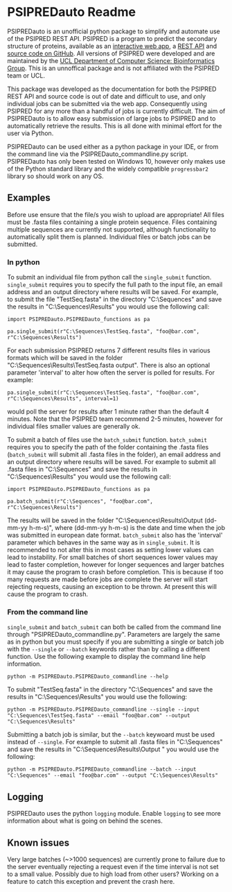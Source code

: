 # PSIPREDauto Readme

PSIPREDauto is an unofficial python package to simplify and automate use of the PSIPRED REST API. PSIPRED is a program to predict the secondary
structure of proteins, available as an [interactive web app](http://bioinf.cs.ucl.ac.uk/psipred/), a [REST API](http://bioinfadmin.cs.ucl.ac.uk/UCL-CS_Bioinformatics_Web_Services.html) and [source code on GitHub](https://github.com/psipred/psipred). All versions of PSIPRED were developed and are maintained by the [UCL Department of Computer Science: Bioinformatics Group](http://bioinf.cs.ucl.ac.uk/).
This is an unnoffical package and is not affiliated with the PSIPRED team or UCL.

This package was developed as the documentation for both the PSIPRED REST API and source code is out of date and difficult to use, and only individual jobs can be submitted via the web app. Consequently using PSIPRED for any more than a handful of jobs is currently difficult. The aim of PSIPREDauto is to allow easy submission of large jobs to PSIPRED and to automatically retrieve the results. This is all done with minimal effort for the user via Python. 

PSIPREDauto can be used either as a python package in your IDE, or from the command line via the PSIPREDauto_commandline.py script. PSIPREDauto has only been tested on Windows 10, however only makes use of the Python standard library and the widely compatible `progressbar2` library so should work on any OS.

## Examples

Before use ensure that the file/s you wish to upload are appropriate! All files must be .fasta files containing a single protein sequence. Files containing multiple sequences are currently not supported,
although functionality to automatically split them is planned. Individual files or batch jobs can be submitted. 

### In python

To submit an individual file from python call the `single_submit` function. `single_submit` requires you to specify the full path to the input file, an email address and
an output directory where results will be saved. For example, to submit the file "TestSeq.fasta" in the directory "C:\Sequences" and save the results in "C:\Sequences\Results" you would use the following call:
```
import PSIPREDauto.PSIPREDauto_functions as pa

pa.single_submit(r"C:\Sequences\TestSeq.fasta", "foo@bar.com", r"C:\Sequences\Results")
```
For each submission PSIPRED returns 7 different results files in various formats which will be saved in the folder "C:\Sequences\Results\TestSeq.fasta output". 
There is also an optional parameter 'interval' to alter how often the server is polled for results. For example:

`pa.single_submit(r"C:\Sequences\TestSeq.fasta", "foo@bar.com", r"C:\Sequences\Results", interval=1)`

would poll the server for results after 1 minute rather than the default 4 minutes. Note that the PSIPRED team recommend 2-5 minutes, however for individual files smaller values are generally ok.

To submit a batch of files use the `batch_submit` function. `batch_submit` requires you to specify the path of the folder containing the .fasta files (`batch_submit` will submit all .fasta files 
in the folder), an email address and an output directory where results will be saved. For example to submit all .fasta files in "C:\Sequences" and save the results in "C:\Sequences\Results" you would use the following call:
```
import PSIPREDauto.PSIPREDauto_functions as pa

pa.batch_submit(r"C:\Sequences", "foo@bar.com", r"C:\Sequences\Results")
```
The results will be saved in the folder "C:\Sequences\Results\Output (dd-mm-yy h-m-s)", where (dd-mm-yy h-m-s) is the date and time when the job was submitted in european date format. `batch_submit` also has
the 'interval' parameter which behaves in the same way as in `single_submit`. It is recommended to not alter this in most cases as setting lower values can lead to instability. For small batches of 
short sequences lower values may lead to faster completion, however for longer sequences and larger batches it may cause the program to crash before completion. This is because if too many requests are 
made before jobs are complete the server will start rejecting requests, causing an exception to be thrown. At present this will cause the program to crash.

### From the command line

`single_submit` and `batch_submit` can both be called from the command line through "PSIPREDauto_commandline.py". Parameters are largely the same as in python but you must specify if you are submitting a single or batch job with the `--single` or `--batch` keywords rather than by calling a different function. Use the following example to display the command line help information.

`python -m PSIPREDauto.PSIPREDauto_commandline --help`

To submit "TestSeq.fasta" in the directory "C:\Sequences" and save the results in "C:\Sequences\Results" you would use the following:

`python -m PSIPREDauto.PSIPREDauto_commandline --single --input "C:\Sequences\TestSeq.fasta" --email "foo@bar.com" --output "C:\Sequences\Results"`

Submitting a batch job is similar, but the `--batch` keywoard must be used instead of `--single`. For example to submit all .fasta files in "C:\Sequences" and save the results in "C:\Sequences\Results\Output <timestamp>" you would use the following:

`python -m PSIPREDauto.PSIPREDauto_commandline --batch --input "C:\Sequences" --email "foo@bar.com" --output "C:\Sequences\Results"`

## Logging

PSIPREDauto uses the python `logging` module. Enable `logging` to see more information about what is going on behind the scenes.

## Known issues

Very large batches (~>1000 sequences) are currently prone to failure due to the server eventually rejecting a request even if the time interval is not set to a small value. Possibly due to high load from other users? Working on a feature to catch this exception and prevent the crash here.
